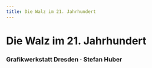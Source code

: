 ```yaml
---
title: Die Walz im 21. Jahrhundert
---
```


# Die Walz im 21. Jahrhundert

### Grafikwerkstatt Dresden · Stefan Huber

<!--
## History

## Neue Vertreter

## Handwerklicher Austausch
-->

